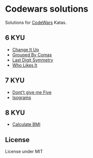 # Codewars solutions
Solutions for [CodeWars](http://www.codewars.com/) Katas.

## 6 KYU
- [Change It Up](https://github.com/acgrdumlu/codewars-solutions/blob/master/6%20kyu/change_it_up.js)
- [Grouped By Comas](https://github.com/acgrdumlu/codewars-solutions/blob/master/6%20kyu/grouped_by_comas.js)
- [Last Digit Symmetry](https://github.com/acgrdumlu/codewars-solutions/blob/master/6%20kyu/last_digit_symmetry.js)
- [Who Likes It](https://github.com/acgrdumlu/codewars-solutions/blob/master/6%20kyu/who_likes_it.js)

## 7 KYU
- [Dont't give me Five](https://github.com/acgrdumlu/codewars-solutions/blob/master/7%20kyu/dont_give_me_five.js)
- [Isograms](https://github.com/acgrdumlu/codewars-solutions/blob/master/7%20kyu/isograms.js)


## 8 KYU
- [Calculate BMI](https://github.com/acgrdumlu/codewars-solutions/blob/master/8%20kyu/calculate_bmi.js)


## License
License under MIT
